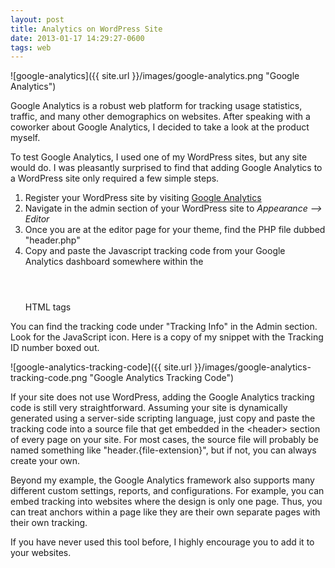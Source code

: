 ```yaml
---
layout: post
title: Analytics on WordPress Site
date: 2013-01-17 14:29:27-0600
tags: web
---
```


![google-analytics]({{ site.url }}/images/google-analytics.png "Google Analytics")

Google Analytics is a robust web platform for tracking usage statistics, traffic, and many other demographics on websites. After speaking with a coworker about Google Analytics, I decided to take a look at the product myself.

To test Google Analytics, I used one of my WordPress sites, but any site would do. I was pleasantly surprised to find that adding Google Analytics to a WordPress site only required a few simple steps.

1. Register your WordPress site by visiting [Google Analytics](http://www.google.com/analytics)
2. Navigate in the admin section of your WordPress site to *Appearance --> Editor*
3. Once you are at the editor page for your theme, find the PHP file dubbed "header.php"
4. Copy and paste the Javascript tracking code from your Google Analytics dashboard somewhere within the <header> </header> HTML tags

You can find the tracking code under "Tracking Info" in the Admin section. Look for the JavaScript icon. Here is a copy of my snippet with the Tracking ID number boxed out.

![google-analytics-tracking-code]({{ site.url }}/images/google-analytics-tracking-code.png "Google Analytics Tracking Code")

If your site does not use WordPress, adding the Google Analytics tracking code is still very straightforward. Assuming your site is dynamically generated using a server-side scripting language, just copy and paste the tracking code into a source file that get embedded in the &lt;header&gt; section of every page on your site. For most cases, the source file will probably be named something like "header.{file-extension}", but if not, you can always create your own.

Beyond my example, the Google Analytics framework also supports many different custom settings, reports, and configurations. For example, you can embed tracking into websites where the design is only one page. Thus, you can treat anchors within a page like they are their own separate pages with their own tracking.

If you have never used this tool before, I highly encourage you to add it to your websites.